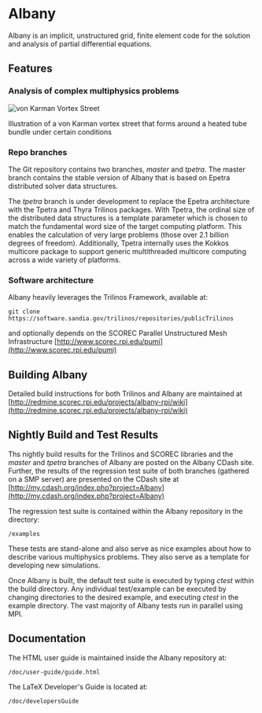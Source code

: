 # Albany

Albany is an implicit, unstructured grid, finite element code for the solution and analysis of partial differential equations.

## Features

### Analysis of complex multiphysics problems

![von Karman Vortex Street](https://github.com/gahansen/Albany/wiki/images/vonKarman.png)

Illustration of a von Karman vortex street that forms around a heated tube bundle under certain conditions

### Repo branches

The Git repository contains two branches, *master* and *tpetra*. The master branch contains the stable version of Albany that is 
based on Epetra distributed solver data structures.

The *tpetra* branch is under development to replace the Epetra architecture with
the Tpetra and Thyra Trilinos packages. With Tpetra, the ordinal size of the
distributed data structures is a template parameter which is chosen to match the
fundamental word size of the target computing platform. This enables the calculation of
very large problems (those over 2.1 billion degrees of freedom). Additionally, Tpetra internally
uses the Kokkos multicore package to support generic multithreaded multicore computing across
a wide variety of platforms.

### Software architecture

Albany heavily leverages the Trilinos Framework, available at:

	git clone https://software.sandia.gov/trilinos/repositories/publicTrilinos

and optionally depends on the SCOREC Parallel Unstructured Mesh Infrastructure 
[http://www.scorec.rpi.edu/pumi](http://www.scorec.rpi.edu/pumi)

## Building Albany

Detailed build instructions for both Trilinos and Albany are maintained at 
[http://redmine.scorec.rpi.edu/projects/albany-rpi/wiki](http://redmine.scorec.rpi.edu/projects/albany-rpi/wiki)

## Nightly Build and Test Results

Ths nightly build results for the Trilinos and SCOREC libraries and the *master* and *tpetra* branches
of Albany are posted on the Albany CDash site. Further, the results of the regression test suite of both
branches (gathered on a SMP server) are presented on the CDash site at 
[http://my.cdash.org/index.php?project=Albany](http://my.cdash.org/index.php?project=Albany)

The regression test suite is contained within the Albany repository in the directory:

	/examples

These tests are stand-alone and also serve as nice examples about how to describe various multiphysics problems.
They also serve as a template for developing new simulations.

Once Albany is built, the default test suite is executed by typing *ctest*
within the build directory. Any individual test/example can be executed by
changing directories to the desired example, and executing *ctest* in the
example directory. The vast majority of Albany tests run in parallel using MPI.

## Documentation

The HTML user guide is maintained inside the Albany repository at:

	/doc/user-guide/guide.html

The LaTeX Developer's Guide is located at:

	/doc/developersGuide
